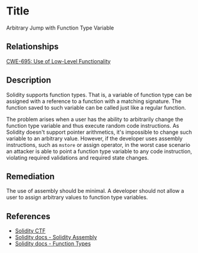 # Title 
Arbitrary Jump with Function Type Variable

## Relationships
[CWE-695: Use of Low-Level Functionality](https://cwe.mitre.org/data/definitions/695.html)

## Description 
Solidity supports function types. That is, a variable of function type can be assigned with a reference to a function with a matching signature. The function saved to such variable can be called just like a regular function.

The problem arises when a user has the ability to arbitrarily change the function type variable and thus execute random code instructions. As Solidity doesn't support pointer arithmetics, it's impossible to change such variable to an arbitrary value. However, if the developer uses assembly instructions, such as `mstore` or assign operator, in the worst case scenario an attacker is able to point a function type variable to any code instruction, violating required validations and required state changes.

## Remediation
The use of assembly should be minimal. A developer should not allow a user to assign arbitrary values to function type variables.

## References 
* [Solidity CTF](https://medium.com/authio/solidity-ctf-part-2-safe-execution-ad6ded20e042)
* [Solidity docs - Solidity Assembly](https://solidity.readthedocs.io/en/v0.4.25/assembly.html)
* [Solidity docs - Function Types](https://solidity.readthedocs.io/en/v0.4.25/types.html#function-types)
